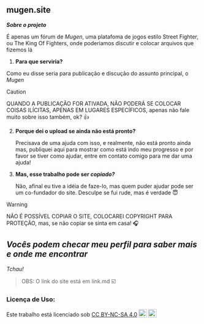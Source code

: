 ## mugen.site

**_Sobre o projeto_**

É apenas um fórum de _Mugen_, uma platafoma de jogos estilo Street Fighter, ou The King Of Fighters, onde poderiamos discutir e colocar arquivos que fizemos lá

1. **Para que serviria?**

Como eu disse seria para publicação e discução do assunto principal, o _Mugen_

 
>[!CAUTION]
>QUANDO A PUBLICAÇÃO FOR ATIVADA, NÃO PODERÁ SE COLOCAR COISAS ILÍCITAS, APENAS EM LUGARES ESPECÍFICOS, apenas não fale muito sobre isso também, ok? 👍

2. **Porque dei o upload se ainda não está pronto?**

   Precisava de uma ajuda com isso, e realmente, não está pronto ainda mas, publiquei aqui para mostrar como está indo meu progresso e por favor se tiver como ajudar, entre em contato comigo para me dar uma ajuda!

3. **Mas, esse trabalho pode ser _copiado?_**
   
    Não, afinal eu tive a idéia de faze-lo, mas quem puder ajudar pode ser um co-fundador do site. Desculpe se fui rude, mas é verdade 😇

>[!WARNING]
>NÃO É POSSÍVEL COPIAR O SITE, COLOCAREI COPYRIGHT PARA PROTEÇÃO, mas, se não copiar se sinta em casa! 🎧

## _Vocês podem checar meu perfil para saber mais e onde me encontrar_

_Tchau!_

>OBS: O link do site está em link.md ☑️

### Licença de Uso:

<p xmlns:cc="http://creativecommons.org/ns#" >Este trabalho está licenciado sob <a href="https://creativecommons.org/licenses/by-nc-sa/4.0/?ref=chooser-v1" target="_blank" rel="license noopener noreferrer" style="display:inline-block;">CC BY-NC-SA 4.0<img style="height:22px!important;margin-left:3px;vertical-align:text-bottom;" src="https://mirrors.creativecommons.org/presskit/icons/cc.svg?ref=chooser-v1" alt=""><img style="height:22px!important;margin-left:3px;vertical-align:text-bottom;" src="https://mirrors.creativecommons.org/presskit/icons/by.svg?ref=chooser-v1" alt=""><img style="altura:22px!importante;margem-esquerda:3px;alinhamento-vertical:texto-inferior;" src="https://mirrors.creativecommons.org/presskit/icons/nc.svg?ref=chooser-v1" alt=""><img style="altura:22px!importante;margem-esquerda:3px;alinhamento-vertical:texto-inferior;" src="https://mirrors.creativecommons.org/presskit/icons/sa.svg?ref=chooser-v1" alt=""></a></p>
